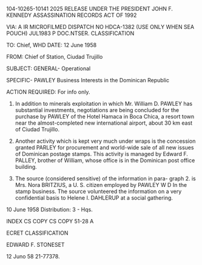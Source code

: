 104-10265-10141 2025 RELEASE UNDER THE PRESIDENT JOHN F. KENNEDY ASSASSINATION RECORDS ACT OF 1992

VIA: A IR MICROFILMED DISPATCH NO HDCA-1382
(USE ONLY WHEN SEA POUCH) JUL1983 P
DOC.NTSER.
CLASSIFICATION

TO: Chief, WHD DATE: 12 June 1958

FROM: Chief of Station, Ciudad Trujillo

SUBJECT: GENERAL- Operational

SPECIFIC- PAWLEY Business Interests in the Dominican Republic

ACTION REQUIRED: For info only.

1. In addition to minerals exploitation in which Mr. William
D. PAWLEY has substantial investments, negotiations are being concluded
for the purchase by PAWLEY of the Hotel Hamaca in Boca Chica, a resort
town near the almost-completed new international airport, about 30 km
east of Ciudad Trujillo.

2. Another activity which is kept very much under wraps is the
concession granted PARLEY for procurement and world-wide sale of all
new issues of Dominican postage stamps. This activity is managed by
Edward F. PALLEY, brother of William, whose office is in the Dominican
post office building.

3. The source (considered sensitive) of the information in para-
graph 2. is Mrs. Nora BRITZIUS, a U. S. citizen employed by PAWLEY W D
In the stamp business. The source volunteered the information on a
very confidential basis to Helene I. DAHLERUP at a social gathering.

10 June 1958
Distribution:
3 - Hqs.

INDEX CS COPY
CS COPY
51-28 A

ECRET
CLASSIFICATION

EDWARD F. STONESET

12 Juno 58
21-77378.
